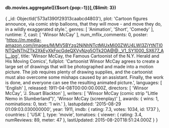 #### db.movies.aggregate([{$sort:{pop:-1}}],{$limit: 3})

{
  _id: ObjectId('573a1390f29313caabcd4803'),
  plot: 'Cartoon figures announce, via comic strip balloons, that they will move - and move they do, in a wildly exaggerated style.',
  genres: [
    'Animation',
    'Short',
    'Comedy'
  ],
  runtime: 7,
  cast: [
    'Winsor McCay'
  ],
  num_mflix_comments: 0,
  poster: 'https://m.media-amazon.com/images/M/MV5BYzg2NjNhNTctMjUxMi00ZWU4LWI3ZjYtNTI0NTQxNThjZTk2XkEyXkFqcGdeQXVyNzg5OTk2OA@@._V1_SY1000_SX677_AL_.jpg',
  title: 'Winsor McCay, the Famous Cartoonist of the N.Y. Herald and His Moving Comics',
  fullplot: 'Cartoonist Winsor McCay agrees to create a large set of drawings that will be photographed and made into a motion picture. The job requires plenty of drawing supplies, and the cartoonist must also overcome some mishaps caused by an assistant. Finally, the work is done, and everyone can see the resulting animated picture.',
  languages: [
    'English'
  ],
  released: 1911-04-08T00:00:00.000Z,
  directors: [
    'Winsor McCay',
    'J. Stuart Blackton'
  ],
  writers: [
    'Winsor McCay (comic strip "Little Nemo in Slumberland")',
    'Winsor McCay (screenplay)'
  ],
  awards: {
    wins: 1,
    nominations: 0,
    text: '1 win.'
  },
  lastupdated: '2015-08-29 01:09:03.030000000',
  year: 1911,
  imdb: {
    rating: 7.3,
    votes: 1034,
    id: 1737
  },
  countries: [
    'USA'
  ],
  type: 'movie',
  tomatoes: {
    viewer: {
      rating: 3.4,
      numReviews: 89,
      meter: 47
    },
    lastUpdated: 2015-08-20T18:51:24.000Z
  }
}



#### 